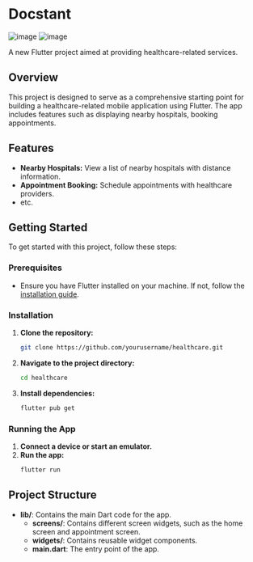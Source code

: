 # Docstant

![image](https://github.com/roozenn/docstant/assets/151520468/31f79470-2e3e-44fb-8920-ac7851d9c5f6)
![image](https://github.com/roozenn/docstant/assets/151520468/78983e26-a052-41dc-8121-c4c7aba2d45f)

A new Flutter project aimed at providing healthcare-related services.

## Overview

This project is designed to serve as a comprehensive starting point for building a healthcare-related mobile application using Flutter. The app includes features such as displaying nearby hospitals, booking appointments.

## Features

- **Nearby Hospitals:** View a list of nearby hospitals with distance information.
- **Appointment Booking:** Schedule appointments with healthcare providers.
- etc.

## Getting Started

To get started with this project, follow these steps:

### Prerequisites

- Ensure you have Flutter installed on your machine. If not, follow the [installation guide](https://docs.flutter.dev/get-started/install).

### Installation

1. **Clone the repository:**
    ```sh
    git clone https://github.com/yourusername/healthcare.git
    ```
2. **Navigate to the project directory:**
    ```sh
    cd healthcare
    ```
3. **Install dependencies:**
    ```sh
    flutter pub get
    ```

### Running the App

1. **Connect a device or start an emulator.**
2. **Run the app:**
    ```sh
    flutter run
    ```

## Project Structure

- **lib/**: Contains the main Dart code for the app.
  - **screens/**: Contains different screen widgets, such as the home screen and appointment screen.
  - **widgets/**: Contains reusable widget components.
  - **main.dart**: The entry point of the app.
